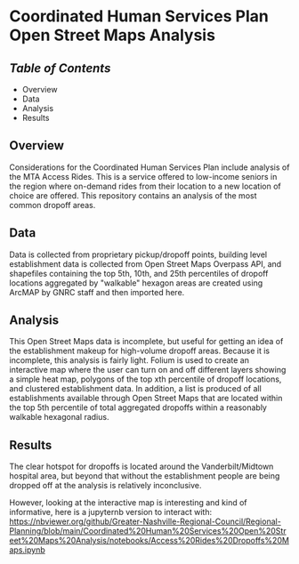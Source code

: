# **Coordinated Human Services Plan Open Street Maps Analysis**

## *Table of Contents*  
+ Overview
+ Data   
+ Analysis  
+ Results  


## Overview  

Considerations for the Coordinated Human Services Plan include analysis of the MTA Access Rides. This is a service offered to low-income seniors in the region where on-demand rides from their location to a new location of choice are offered. This repository contains an analysis of the most common dropoff areas.

## Data   

Data is collected from proprietary pickup/dropoff points, building level establishment data is collected from Open Street Maps Overpass API, and shapefiles containing the top 5th, 10th, and 25th percentiles of dropoff locations aggregated by "walkable" hexagon areas are created using ArcMAP by GNRC staff and then imported here.  

## Analysis  

This Open Street Maps data is incomplete, but useful for getting an idea of the establishment makeup for high-volume dropoff areas. Because it is incomplete, this analysis is fairly light. Folium is used to create an interactive map where the user can turn on and off different layers showing a simple heat map, polygons of the top xth percentile of dropoff locations, and clustered establishment data. In addition, a list is produced of all establishments available through Open Street Maps that are located within the top 5th percentile of total aggregated dropoffs within a reasonably walkable hexagonal radius.  

## Results  

The clear hotspot for dropoffs is located around the Vanderbilt/Midtown hospital area, but beyond that without the establishment people are being dropped off at the analysis is relatively inconclusive.  

However, looking at the interactive map is interesting and kind of informative, here is a jupyternb version to interact with: <a href = 'url'>https://nbviewer.org/github/Greater-Nashville-Regional-Council/Regional-Planning/blob/main/Coordinated%20Human%20Services%20Open%20Street%20Maps%20Analysis/notebooks/Access%20Rides%20Dropoffs%20Maps.ipynb</a>
